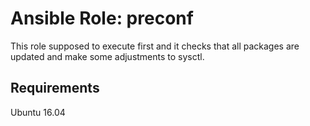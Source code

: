 # Ansible Role: preconf

This role supposed to execute first and it checks that all packages are updated and make some adjustments to sysctl.

## Requirements

Ubuntu 16.04
